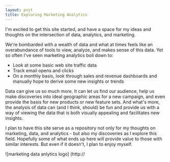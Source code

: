 ```yaml
---
layout: post
title: Exploring Marketing Analytics
---
```


I'm excited to get this site started, and have a space for my ideas and thoughts on the intersection of data, analytics, and marketing.

We're bombarded with a wealth of data and what at times feels like an overabundance of tools to view, analyze, and makes sense of this data. Yet so often I've seen marketing analytics boil down to:

+ Look at some basic web site traffic data
+ Track email opens and clicks
+ On a monthly basis, look through sales and revenue dashboards and manually hope to derive some new insights or trends

Data can give us so much more. It can let us find our audience, help us make discoveries into ideal geographic areas for a new campaign, and even provide the basis for new products or new feature sets. And what's more, the analysis of data can (and I think, should) be fun and provide us with a way of viewing the data that is both visually appealing and facilitates new insights.

I plan to have this site serve as a repository not only for my thoughts on marketing, data, and analytics - but also my discoveries as I explore this field. Hopefully some of what ends up here will provide value to those with similar interests. But even if it doesn't, I plan to enjoy myself.

![marketing data anlytics logo] (http://
